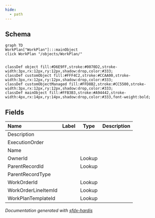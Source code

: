 ```yaml
---
hide:
  - path
---
```



## Schema

```mermaid
graph TD
WorkPlan["WorkPlan"]:::mainObject
click WorkPlan "/objects/WorkPlan/"


classDef object fill:#D6E9FF,stroke:#0070D2,stroke-width:3px,rx:12px,ry:12px,shadow:drop,color:#333;
classDef customObject fill:#FFF4C2,stroke:#CCAA00,stroke-width:3px,rx:12px,ry:12px,shadow:drop,color:#333;
classDef customObjectManaged fill:#FFD8B2,stroke:#CC5500,stroke-width:3px,rx:12px,ry:12px,shadow:drop,color:#333;
classDef mainObject fill:#FFB3B3,stroke:#A94442,stroke-width:4px,rx:14px,ry:14px,shadow:drop,color:#333,font-weight:bold;

```


<!-- Object description -->

## Fields

| Name      | Label | Type | Description |
| :-------- | :---- | :--: | :---------- | 
| Description |  |  | <!-- --> |
| ExecutionOrder |  |  | <!-- --> |
| Name |  |  | <!-- --> |
| OwnerId |  | Lookup | <!-- --> |
| ParentRecordId |  | Lookup | <!-- --> |
| ParentRecordType |  |  | <!-- --> |
| WorkOrderId |  | Lookup | <!-- --> |
| WorkOrderLineItemId |  | Lookup | <!-- --> |
| WorkPlanTemplateId |  | Lookup | <!-- --> |








_Documentation generated with [sfdx-hardis](https://sfdx-hardis.cloudity.com)_
